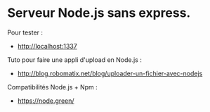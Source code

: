 # Serveur Node.js sans express.

Pour tester : 
 - [http://localhost:1337](http://localhost:1337)

Tuto pour faire une appli d'upload en Node.js : 
 - http://blog.robomatix.net/blog/uploader-un-fichier-avec-nodejs

Compatibilités Node.js + Npm :
 - https://node.green/